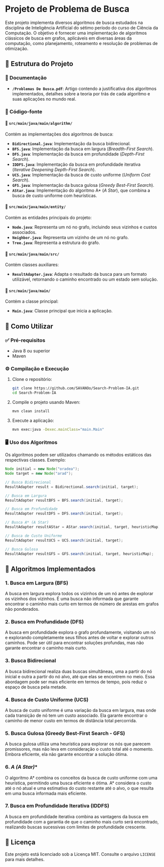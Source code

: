 # Projeto de Problema de Busca

Este projeto implementa diversos algoritmos de busca estudados na disciplina de Inteligência Artificial do sétimo período do curso de Ciência da Computação. O objetivo é fornecer uma implementação de algoritmos clássicos de busca em grafos, aplicáveis em diversas áreas da computação, como planejamento, roteamento e resolução de problemas de otimização.

## 📂 Estrutura do Projeto

### 📄 Documentação
- **`/Problemas De Busca.pdf`**: Artigo contendo a justificativa dos algoritmos implementados, detalhes sobre a teoria por trás de cada algoritmo e suas aplicações no mundo real.

### 📁 Código-fonte
#### 🔹 `src/main/java/main/algorithm/`
Contém as implementações dos algoritmos de busca:
- **`Bidirectional.java`**: Implementação da busca bidirecional.
- **`BFS.java`**: Implementação da busca em largura (*Breadth-First Search*).
- **`DFS.java`**: Implementação da busca em profundidade (*Depth-First Search*).
- **`IDDFS.java`**: Implementação da busca em profundidade iterativa (*Iterative Deepening Depth-First Search*).
- **`UCS.java`**: Implementação da busca de custo uniforme (*Uniform Cost Search*).
- **`GFS.java`**: Implementação da busca gulosa (*Greedy Best-First Search*).
- **`AStar.java`**: Implementação do algoritmo A* (*A Star*), que combina a busca de custo uniforme com heurísticas.

#### 🔹 `src/main/java/main/entity/`
Contém as entidades principais do projeto:
- **`Node.java`**: Representa um nó no grafo, incluindo seus vizinhos e custos associados.
- **`Neighbor.java`**: Representa um vizinho de um nó no grafo.
- **`Tree.java`**: Representa a estrutura do grafo.

#### 🔹 `src/main/java/main/src/`
Contém classes auxiliares:
- **`ResultAdapter.java`**: Adapta o resultado da busca para um formato utilizável, retornando o caminho encontrado ou um estado sem solução.

#### 🔹 `src/main/java/main/`
Contém a classe principal:
- **`Main.java`**: Classe principal que inicia a aplicação.

## 🚀 Como Utilizar

### ✅ Pré-requisitos
- Java 8 ou superior
- Maven

### ⚙️ Compilação e Execução

1. Clone o repositório:
   ```sh
   git clone https://github.com/SAVANOo/Search-Problem-IA.git
   cd Search-Problem-IA
   ```

2. Compile o projeto usando Maven:
   ```sh
   mvn clean install
   ```

3. Execute a aplicação:
   ```sh
   mvn exec:java -Dexec.mainClass="main.Main"
   ```

### 🖥️ Uso dos Algoritmos
Os algoritmos podem ser utilizados chamando os métodos estáticos das respectivas classes. Exemplo:

```java
Node initial = new Node("oradea");
Node target = new Node("arad");

// Busca Bidirecional
ResultAdapter result = Bidirectional.search(initial, target);

// Busca em Largura
ResultAdapter resultBFS = BFS.search(initial, target);

// Busca em Profundidade
ResultAdapter resultDFS = DFS.search(initial, target);

// Busca A* (A Star)
ResultAdapter resultAStar = AStar.search(initial, target, heuristicMap);

// Busca de Custo Uniforme
ResultAdapter resultUCS = UCS.search(initial, target);

// Busca Gulosa
ResultAdapter resultGFS = GFS.search(initial, target, heuristicMap);
```

## 🧠 Algoritmos Implementados

### 1. **Busca em Largura (BFS)**
A busca em largura explora todos os vizinhos de um nó antes de explorar os vizinhos dos vizinhos. É uma busca não informada que garante encontrar o caminho mais curto em termos de número de arestas em grafos não ponderados.

### 2. **Busca em Profundidade (DFS)**
A busca em profundidade explora o grafo profundamente, visitando um nó e explorando completamente seus filhos antes de voltar e explorar outros caminhos. Pode ser útil para encontrar soluções profundas, mas não garante encontrar o caminho mais curto.

### 3. **Busca Bidirecional**
A busca bidirecional realiza duas buscas simultâneas, uma a partir do nó inicial e outra a partir do nó alvo, até que elas se encontrem no meio. Essa abordagem pode ser mais eficiente em termos de tempo, pois reduz o espaço de busca pela metade.

### 4. **Busca de Custo Uniforme (UCS)**
A busca de custo uniforme é uma variação da busca em largura, mas onde cada transição de nó tem um custo associado. Ela garante encontrar o caminho de menor custo em termos de distância total percorrida.

### 5. **Busca Gulosa (Greedy Best-First Search - GFS)**
A busca gulosa utiliza uma heurística para explorar os nós que parecem promissores, mas não leva em consideração o custo total até o momento. Embora eficiente, ela não garante encontrar a solução ótima.

### 6. **A* (A Star)**
O algoritmo A* combina os conceitos da busca de custo uniforme com uma heurística, permitindo uma busca eficiente e ótima. A* considera o custo até o nó atual e uma estimativa do custo restante até o alvo, o que resulta em uma busca informada mais eficiente.

### 7. **Busca em Profundidade Iterativa (IDDFS)**
A busca em profundidade iterativa combina as vantagens da busca em profundidade com a garantia de que o caminho mais curto será encontrado, realizando buscas sucessivas com limites de profundidade crescente.

## 📜 Licença
Este projeto está licenciado sob a Licença MIT. Consulte o arquivo `LICENSE` para mais detalhes.

